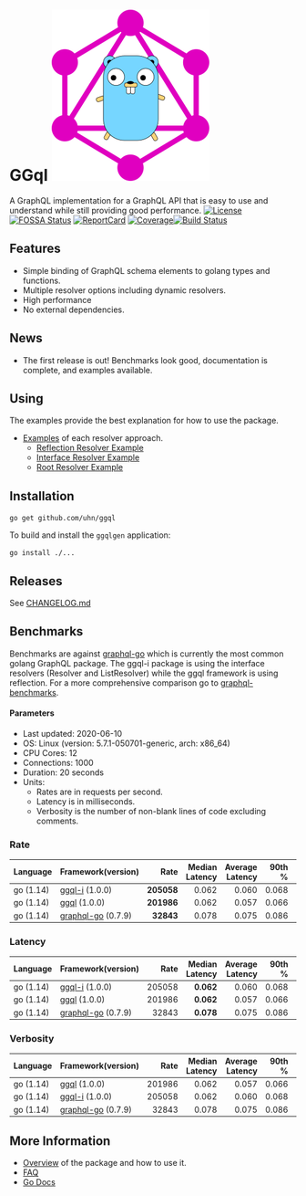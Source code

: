# GGql ![](misc/ggql.svg)

A GraphQL implementation for a GraphQL API that is easy to use and
understand while still providing good performance.
[![License][License-Image]][License-Url] [![FOSSA Status][Fossa-Image]][Fossa-Url]  [![ReportCard][ReportCard-Image]][ReportCard-Url]  [![Coverage][Coverage-Image]][Coverage-Url][![Build Status](https://img.shields.io/travis/uhn/ggql/master.svg?logo=travis)](http://travis-ci.org/uhn/ggql?branch=master)
## Features

 - Simple binding of GraphQL schema elements to golang types and functions.
 - Multiple resolver options including dynamic resolvers.
 - High performance
 - No external dependencies.

## News

- The first release is out! Benchmarks look good, documentation is
  complete, and examples available.

## Using

The examples provide the best explanation for how to use the package.

 - [Examples](examples/README.md) of each resolver approach.
   - [Reflection Resolver Example](examples/reflection/README.md)
   - [Interface Resolver Example](examples/interface/README.md)
   - [Root Resolver Example](examples/root/README.md)

## Installation

```
go get github.com/uhn/ggql
```

To build and install the `ggqlgen` application:

```
go install ./...
```

## Releases

See [CHANGELOG.md](CHANGELOG.md)

## Benchmarks

Benchmarks are against
[graphql-go](https://github.com/graphql-go/graphql) which is currently
the most common golang GraphQL package. The ggql-i package is using
the interface resolvers (Resolver and ListResolver) while the ggql
framework is using reflection. For a more comprehensive comparison go
to
[graphql-benchmarks](https://github.com/the-benchmarker/graphql-benchmarks).

#### Parameters
- Last updated: 2020-06-10
- OS: Linux (version: 5.7.1-050701-generic, arch: x86_64)
- CPU Cores: 12
- Connections: 1000
- Duration: 20 seconds
- Units:
  - Rates are in requests per second.
  - Latency is in milliseconds.
  - Verbosity is the number of non-blank lines of code excluding comments.

### Rate
| Language | Framework(version) | Rate | Median Latency | Average Latency | 90th % | 99th % | Std Dev | Verbosity |
| -------- | ------------------ | ----:| ------------:| ---------------:| ------:| ------:| -------:| ---------:|
| go (1.14) | [ggql-i](https://github.com/uhn/ggql) (1.0.0) | **205058** | 0.062 | 0.060 | 0.068 | 0.088 | 0.02 | 253 |
| go (1.14) | [ggql](https://github.com/uhn/ggql) (1.0.0) | **201986** | 0.062 | 0.057 | 0.066 | 0.073 | 0.02 | 176 |
| go (1.14) | [graphql-go](https://github.com/graphql-go/graphql) (0.7.9) | **32843** | 0.078 | 0.075 | 0.086 | 0.102 | 0.03 | 378 |

### Latency
| Language | Framework(version) | Rate | Median Latency | Average Latency | 90th % | 99th % | Std Dev | Verbosity |
| -------- | ------------------ | ----:| ------------:| ---------------:| ------:| ------:| -------:| ---------:|
| go (1.14) | [ggql-i](https://github.com/uhn/ggql) (1.0.0) | 205058 | **0.062** | 0.060 | 0.068 | 0.088 | 0.02 | 253 |
| go (1.14) | [ggql](https://github.com/uhn/ggql) (1.0.0) | 201986 | **0.062** | 0.057 | 0.066 | 0.073 | 0.02 | 176 |
| go (1.14) | [graphql-go](https://github.com/graphql-go/graphql) (0.7.9) | 32843 | **0.078** | 0.075 | 0.086 | 0.102 | 0.03 | 378 |

### Verbosity
| Language | Framework(version) | Rate | Median Latency | Average Latency | 90th % | 99th % | Std Dev | Verbosity |
| -------- | ------------------ | ----:| ------------:| ---------------:| ------:| ------:| -------:| ---------:|
| go (1.14) | [ggql](https://github.com/uhn/ggql) (1.0.0) | 201986 | 0.062 | 0.057 | 0.066 | 0.073 | 0.02 | **176** |
| go (1.14) | [ggql-i](https://github.com/uhn/ggql) (1.0.0) | 205058 | 0.062 | 0.060 | 0.068 | 0.088 | 0.02 | **253** |
| go (1.14) | [graphql-go](https://github.com/graphql-go/graphql) (0.7.9) | 32843 | 0.078 | 0.075 | 0.086 | 0.102 | 0.03 | **378** |


## More Information

 - [Overview](overview.md) of the package and how to use it.
 - [FAQ](faq.md)
 - [Go Docs](https://uhn.github.io/ggql)

[License-Url]: https://www.apache.org/licenses/LICENSE-2.0
[License-Image]: https://img.shields.io/badge/License-Apache2-blue.svg
[ReportCard-Url]: https://goreportcard.com/report/uhn/ggql
[ReportCard-Image]: https://goreportcard.com/badge/github.com/uhn/ggql
[Fossa-Url]: https://app.fossa.com/projects/git%2Bgithub.com%2FUHN%2Fggql?ref=badge_shield
[Fossa-Image]: https://app.fossa.com/api/projects/git%2Bgithub.com%2FUHN%2Fggql.svg?type=shield
[Coverage-Url]: https://coveralls.io/github/UHN/ggql?branch=master
[Coverage-Image]: https://coveralls.io/repos/github/UHN/ggql/badge.svg?branch=master
